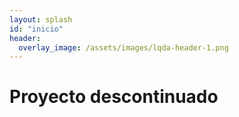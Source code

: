 ```yaml
---
layout: splash
id: "inicio"
header:
  overlay_image: /assets/images/lqda-header-1.png
---
```


# Proyecto descontinuado

